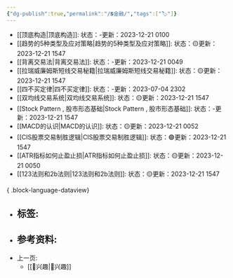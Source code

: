 ```yaml
---
{"dg-publish":true,"permalink":"/💲金融/","tags":["🏷"]}
---
```


- [[顶底构造\|顶底构造]]: 状态：\-更新：2023-12-21 0100
- [[趋势的5种类型及应对策略\|趋势的5种类型及应对策略]]: 状态：🟡更新：2023-12-21 1547
- [[背离交易法\|背离交易法]]: 状态：\-更新：2023-12-21 0049
- [[拉瑞威廉姆斯短线交易秘籍\|拉瑞威廉姆斯短线交易秘籍]]: 状态：🟡更新：2023-12-21 1547
- [[四不买定律\|四不买定律]]: 状态：\-更新：2023-07-04 2302
- [[双均线交易系统\|双均线交易系统]]: 状态：🟡更新：2023-12-21 1547
- [[Stock Pattern , 股市形态基础\|Stock Pattern , 股市形态基础]]: 状态：\-更新：2023-12-21 1547
- [[MACD的认识\|MACD的认识]]: 状态：🟡更新：2023-12-21 0052
- [[CIS股票交易制胜逻辑\|CIS股票交易制胜逻辑]]: 状态：🟢更新：2023-12-21 1547
- [[ATR指标如何止盈止损\|ATR指标如何止盈止损]]: 状态：🟡更新：2023-12-21 0050
- [[123法则和2b法则\|123法则和2b法则]]: 状态：🟡更新：2023-12-21 1547

{ .block-language-dataview}
- 标签: 
	-  
- 参考资料:
	-  
- 上一页:
	-  [[🦦兴趣\|🦦兴趣]]